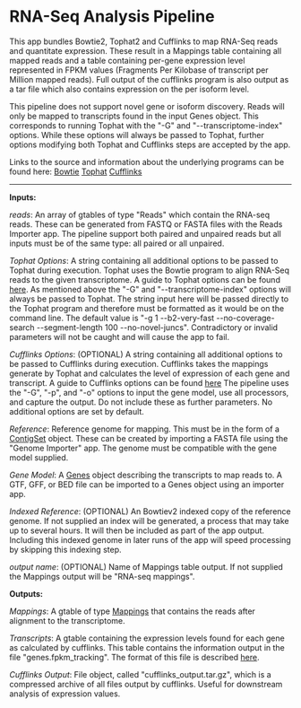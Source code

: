 RNA-Seq Analysis Pipeline
=========================

This app bundles Bowtie2, Tophat2 and Cufflinks to map RNA-Seq reads and quantitate expression.  These result in a Mappings table containing all mapped reads and a table containing per-gene expression level represented in FPKM values (Fragments Per Kilobase of transcript per Million mapped reads).  Full output of the cufflinks program is also output as a tar file which also contains expression on the per isoform level.

This pipeline does not support novel gene or isoform discovery.  Reads will only be mapped to transcripts found in the input Genes object.  This corresponds to running Tophat with the "-G" and "--transcriptome-index" options.  While these options will always be passed to Tophat, further options modifying both Tophat and Cufflinks steps are accepted by the app.

Links to the source and information about the underlying programs can be found here:
[Bowtie](http://bowtie-bio.sourceforge.net/index.shtml)
[Tophat](http://tophat.cbcb.umd.edu/)
[Cufflinks](http://cufflinks.cbcb.umd.edu/)

---------

**Inputs:**

*reads*: An array of gtables of type "Reads" which contain the RNA-seq reads.  These can be generated  from FASTQ or FASTA files with the Reads Importer app.  The pipeline support both paired and unpaired reads but all inputs must be of the same type:  all paired or all unpaired.

*Tophat Options*: A string containing all additional options to be passed to Tophat during execution.  Tophat uses the Bowtie program to align RNA-Seq reads to the given transcriptome.  A guide to Tophat options can be found [here](http://tophat.cbcb.umd.edu/manual.html#toph).  As mentioned above the "-G" and "--transcriptome-index" options will always be passed to Tophat.  The string input here will be passed directly to the Tophat program and therefore must be formatted as it would be on the command line.  The default value is "-g 1 --b2-very-fast --no-coverage-search --segment-length 100 --no-novel-juncs".  Contradictory or invalid parameters will not be caught and will cause the app to fail.

*Cufflinks Options*: (OPTIONAL) A string containing all additional options to be passed to Cufflinks during execution.  Cufflinks takes the mappings generate by Tophat and calculates the level of expression of each gene and transcript.  A guide to Cufflinks options can be found [here](http://cufflinks.cbcb.umd.edu/manual.html#cufflinks) The pipeline uses the "-G", "-p", and "-o" options to input the gene model, use all processors, and capture the output.  Do not include these as further parameters.  No additional options are set by default.

*Reference*: Reference genome for mapping.  This must be in the form of a [ContigSet](http://wiki.dnanexus.com/Types/ContigSet) object.  These can be created by importing a FASTA file using the "Genome Importer" app.  The genome must be compatible with the gene model supplied.

*Gene Model*: A [Genes](http://wiki.dnanexus.com/create/Types/Genes) object describing the transcripts to map reads to.  A GTF, GFF, or BED file can be imported to a Genes object using an importer app.

*Indexed Reference*: (OPTIONAL) An Bowtiev2 indexed copy of the reference genome.  If not supplied an index will be generated, a process that may take up to several hours.  It will then be included as part of the app output.  Including this indexed genome in later runs of the app will speed processing by skipping this indexing step.

*output name*: (OPTIONAL) Name of Mappings table output.  If not supplied the Mappings output will be "RNA-seq mappings".


**Outputs:**

*Mappings*: A gtable of type [Mappings](http://wiki.dnanexus.com/Types/Mappings) that contains the reads after alignment to the transcriptome.

*Transcripts*: A gtable containing the expression levels found for each gene as calculated by cufflinks.  This table contains the information output in the file "genes.fpkm_tracking".  The format of this file is described [here](http://cufflinks.cbcb.umd.edu/manual.html#fpkm_tracking_format).

*Cufflinks Output*: File object, called "cufflinks_output.tar.gz", which is a compressed archive of all files output by cufflinks.  Useful for downstream analysis of expression values.
